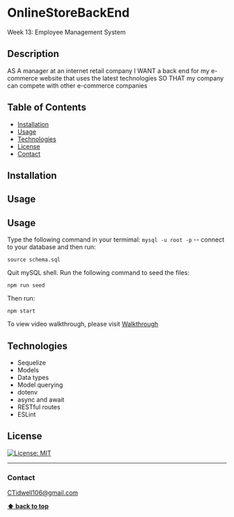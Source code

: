 # OnlineStoreBackEnd
Week 13: Employee Management System

## Description
AS A manager at an internet retail company
I WANT a back end for my e-commerce website that uses the latest technologies
SO THAT my company can compete with other e-commerce companies

## Table of Contents
* [Installation](#installation)
* [Usage](#usage)
* [Technologies](#technologies)
* [License](#license)
* [Contact](#contact)


## Installation


## Usage

## Usage
Type the following command in your termimal:
`mysql -u root -p` -- connect to your database and then run: 

`source schema.sql`

Quit mySQL shell. Run the following command to seed the files:

`npm run seed`

Then run:

`npm start`

To view video walkthrough, please visit [Walkthrough](https://drive.google.com/file/d/1xLxXPUvm1JcatDkQwF2VgmrHvKaHa3W8/view?usp=sharing)

## Technologies
- Sequelize
- Models
- Data types
- Model querying
- dotenv
- async and await
- RESTful routes
- ESLint



## License
[![License: MIT](https://img.shields.io/badge/License-MIT-yellow.svg)](https://opensource.org/licenses/MIT)

---
### Contact
CTidwell106@gmail.com

**[⬆ back to top](#table-of-contents)**
